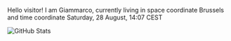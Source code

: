 Hello visitor! I am Giammarco, currently living in space coordinate Brussels and time coordinate Saturday, 28 August, 14:07 CEST

![GitHub Stats](https://github-readme-stats.vercel.app/api?username=grcasanova)
